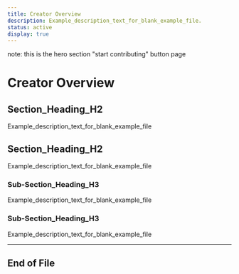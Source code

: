 ```yaml
---
title: Creator Overview
description: Example_description_text_for_blank_example_file.
status: active
display: true
---
```


note: this is the hero section "start contributing" button page

# Creator Overview

## Section_Heading_H2
Example_description_text_for_blank_example_file

## Section_Heading_H2
Example_description_text_for_blank_example_file

### Sub-Section_Heading_H3
Example_description_text_for_blank_example_file

### Sub-Section_Heading_H3
Example_description_text_for_blank_example_file

---
## End of File
